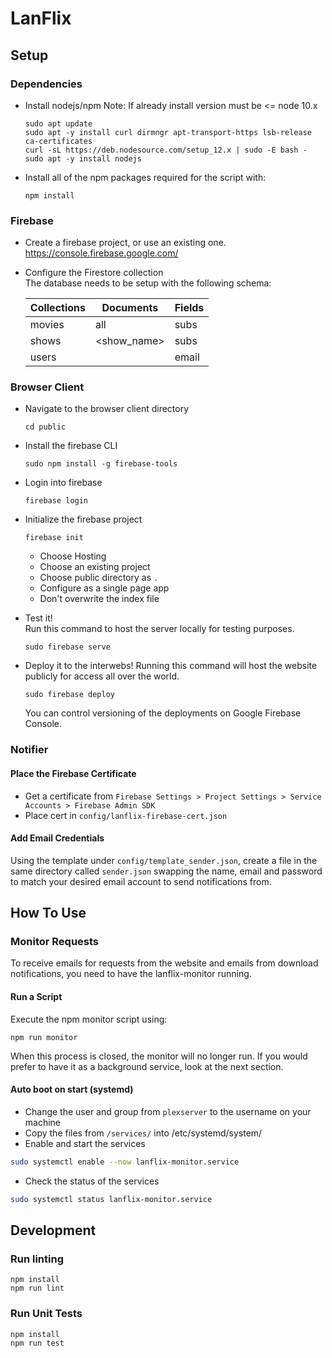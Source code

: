 # LanFlix

## Setup
### Dependencies
* Install nodejs/npm
  Note: If already install version must be <= node 10.x
  ```
  sudo apt update
  sudo apt -y install curl dirmngr apt-transport-https lsb-release ca-certificates
  curl -sL https://deb.nodesource.com/setup_12.x | sudo -E bash -
  sudo apt -y install nodejs
  ```
* Install all of the npm packages required for the script with: 
  ```
  npm install
  ```

### Firebase
* Create a firebase project, or use an existing one.  
  https://console.firebase.google.com/

* Configure the Firestore collection  
The database needs to be setup with the following schema:

  | Collections   |  Documents  | Fields |
  | --------------| ----------- | ------ |
  | movies        | all         | subs   |
  | shows         | <show_name> | subs   |
  | users         | <name>      | email  |


### Browser Client
* Navigate to the browser client directory
  ```
  cd public
  ```
* Install the firebase CLI
  ```
  sudo npm install -g firebase-tools
  ```
* Login into firebase
  ```
  firebase login
  ```
* Initialize the firebase project
  ```
  firebase init
  ```
  * Choose Hosting
  * Choose an existing project
  * Choose public directory as `.`
  * Configure as a single page app
  * Don't overwrite the index file
  
* Test it!  
  Run this command to host the server locally for testing purposes.
  ```
  sudo firebase serve
  ```
* Deploy it to the interwebs!
  Running this command will host the website publicly for access all over the world.
  ```
  sudo firebase deploy
  ```
  You can control versioning of the deployments on Google Firebase Console.

### Notifier
#### Place the Firebase Certificate
* Get a certificate from `Firebase Settings > Project Settings > Service Accounts > Firebase Admin SDK`
* Place cert in `config/lanflix-firebase-cert.json`

#### Add Email Credentials
Using the template under `config/template_sender.json`, create a file in the same directory called `sender.json` swapping the name, email and password to match your desired email account to send notifications from.

## How To Use
### Monitor Requests
To receive emails for requests from the website and emails from download notifications, you need to have the lanflix-monitor running.

#### Run a Script
Execute the npm monitor script using:
```
npm run monitor
```
When this process is closed, the monitor will no longer run. If you would prefer to have it as a background service, look at the next section.

#### Auto boot on start (systemd)
* Change the user and group from `plexserver` to the username on your machine
* Copy the files from `/services/` into /etc/systemd/system/ 
* Enable and start the services
```bash
sudo systemctl enable --now lanflix-monitor.service
```
* Check the status of the services
```bash
sudo systemctl status lanflix-monitor.service
```

## Development
### Run linting
```
npm install
npm run lint
```

### Run Unit Tests
```
npm install
npm run test
```

